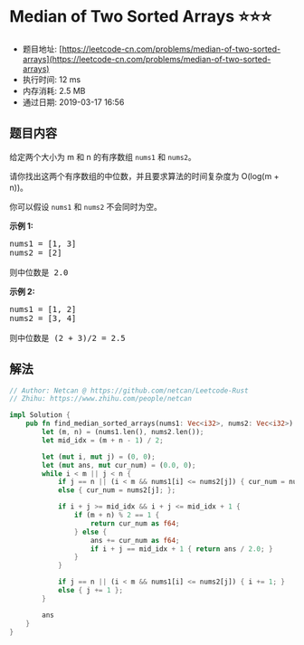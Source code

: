 # Median of Two Sorted Arrays :star::star::star:
- 题目地址: [https://leetcode-cn.com/problems/median-of-two-sorted-arrays](https://leetcode-cn.com/problems/median-of-two-sorted-arrays)
- 执行时间: 12 ms 
- 内存消耗: 2.5 MB
- 通过日期: 2019-03-17 16:56

## 题目内容
<p>给定两个大小为 m 和 n 的有序数组 <code>nums1</code> 和 <code>nums2</code>。</p>

<p>请你找出这两个有序数组的中位数，并且要求算法的时间复杂度为 O(log(m + n))。</p>

<p>你可以假设 <code>nums1</code> 和 <code>nums2</code> 不会同时为空。</p>

<p><strong>示例 1:</strong></p>

<pre>nums1 = [1, 3]
nums2 = [2]

则中位数是 2.0
</pre>

<p><strong>示例 2:</strong></p>

<pre>nums1 = [1, 2]
nums2 = [3, 4]

则中位数是 (2 + 3)/2 = 2.5
</pre>


## 解法
```rust
// Author: Netcan @ https://github.com/netcan/Leetcode-Rust
// Zhihu: https://www.zhihu.com/people/netcan

impl Solution {
    pub fn find_median_sorted_arrays(nums1: Vec<i32>, nums2: Vec<i32>) -> f64 {
        let (m, n) = (nums1.len(), nums2.len());
        let mid_idx = (m + n - 1) / 2;

        let (mut i, mut j) = (0, 0);
        let (mut ans, mut cur_num) = (0.0, 0);
        while i < m || j < n {
            if j == n || (i < m && nums1[i] <= nums2[j]) { cur_num = nums1[i]; }
            else { cur_num = nums2[j]; };

            if i + j >= mid_idx && i + j <= mid_idx + 1 {
                if (m + n) % 2 == 1 {
                    return cur_num as f64;
                } else {
                    ans += cur_num as f64;
                    if i + j == mid_idx + 1 { return ans / 2.0; }
                }
            }

            if j == n || (i < m && nums1[i] <= nums2[j]) { i += 1; }
            else { j += 1 };
        }

        ans
    }
}

```